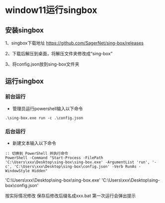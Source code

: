 # window11运行singbox

## 安装singbox
1、singbox下载地址
https://github.com/SagerNet/sing-box/releases

2、下载后解压到桌面，将解压文件夹修改成“sing-box”

3、将config.json放到sing-box文件夹

## 运行singbox
### 前台运行
- 管理员运行powershell输入以下命令
```
.\sing-box.exe run -c .\config.json
```
### 后台运行
- 新建文本输入以下命令

```
:: 切换到 PowerShell 并执行命令
PowerShell -Command "Start-Process -FilePath 'C:\Users\xxx\Desktop\sing-box\sing-box.exe' -ArgumentList 'run', '-c', 'C:\Users\xxx\Desktop\sing-box\config.json' -Verb RunAs -WindowStyle Hidden"
```
'C:\Users\xxx\Desktop\sing-box\sing-box.exe'
'C:\Users\xxx\Desktop\sing-box\config.json'

按实际情况修改
保存后修改后缀名成xxx.bat
第一次运行会弹出提示

